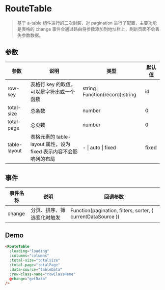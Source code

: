 # RouteTable

> 基于 a-table 组件进行的二次封装，对 pagination 进行了配置，主要功能是表格的 change 事件会通过路由将参数添加到地址栏上，刷新页面不会丢失参数数据。

## 参数

| 参数 | 说明 | 类型 | 默认值 |
| --- | --- | --- | --- |
| row-key | 表格行 key 的取值，可以是字符串或一个函数 | string \| Function(record):string | id |
| total-size | 总条数 | number | 0 |
| total-page | 总页数 | number | 0 |
| table-layout | 表格元素的 table-layout 属性，设为 fixed 表示内容不会影响列的布局 | - \| auto \| fixed | fixed |

## 事件

| 事件名称 | 说明 | 回调参数 |
| --- | --- | --- |
| change | 分页、排序、筛选变化时触发 | Function(pagination, filters, sorter, { currentDataSource }) |

## Demo

```html
<RouteTable
  :loading="loading"
  :columns="columns"
  :total-size="totalSize"
  :total-page="totalPage"
  :data-source="tableData"
  :row-class-name="rowClassName"
  @change="getData"
/>
```
